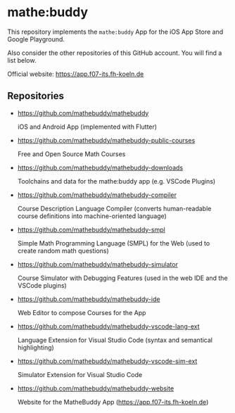 # mathe:buddy

This repository implements the ``mathe:buddy`` App for the iOS App Store and Google Playground.

Also consider the other repositories of this GitHub account. You will find a list below.

Official website: https://app.f07-its.fh-koeln.de

## Repositories

- https://github.com/mathebuddy/mathebuddy

  iOS and Android App (implemented with Flutter)

- https://github.com/mathebuddy/mathebuddy-public-courses

  Free and Open Source Math Courses

- https://github.com/mathebuddy/mathebuddy-downloads

  Toolchains and data for the mathe:buddy app (e.g. VSCode Plugins) 
 
- https://github.com/mathebuddy/mathebuddy-compiler

  Course Description Language Compiler (converts human-readable course definitions into machine-oriented language)

- https://github.com/mathebuddy/mathebuddy-smpl

  Simple Math Programming Language (SMPL) for the Web (used to create random math questions)

- https://github.com/mathebuddy/mathebuddy-simulator

  Course Simulator with Debugging Features (used in the web IDE and the VSCode plugins)

- https://github.com/mathebuddy/mathebuddy-ide

  Web Editor to compose Courses for the App

- https://github.com/mathebuddy/mathebuddy-vscode-lang-ext

  Language Extension for Visual Studio Code (syntax and semantical highlighting) 

- https://github.com/mathebuddy/mathebuddy-vscode-sim-ext

  Simulator Extension for Visual Studio Code

- https://github.com/mathebuddy/mathebuddy-website

  Website for the MatheBuddy App (https://app.f07-its.fh-koeln.de)
